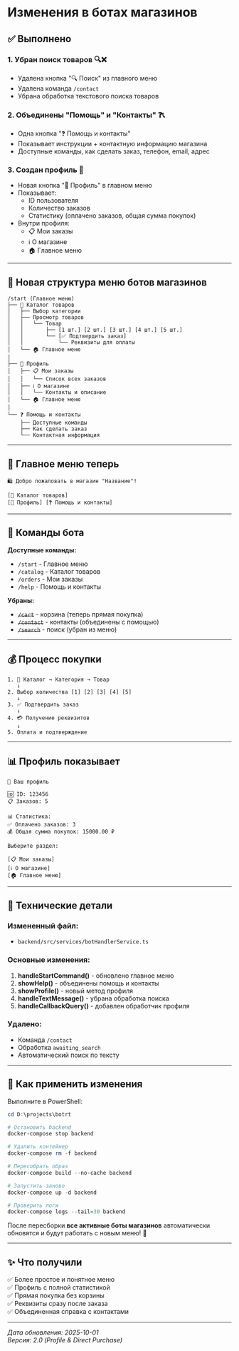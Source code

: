 # Изменения в ботах магазинов

## ✅ Выполнено

### 1. **Убран поиск товаров** 🔍❌
   - Удалена кнопка "🔍 Поиск" из главного меню
   - Удалена команда `/contact`
   - Убрана обработка текстового поиска товаров

### 2. **Объединены "Помощь" и "Контакты"** ❓📞
   - Одна кнопка "❓ Помощь и контакты"
   - Показывает инструкции + контактную информацию магазина
   - Доступные команды, как сделать заказ, телефон, email, адрес

### 3. **Создан профиль** 👤
   - Новая кнопка "👤 Профиль" в главном меню
   - Показывает:
     - ID пользователя
     - Количество заказов
     - Статистику (оплачено заказов, общая сумма покупок)
   - Внутри профиля:
     - 📋 Мои заказы
     - ℹ️ О магазине
     - 🏠 Главное меню

---

## 📱 Новая структура меню ботов магазинов

```
/start (Главное меню)
├── 🛒 Каталог товаров
│   ├── Выбор категории
│   ├── Просмотр товаров
│   │   └── Товар
│   │       ├── [1 шт.] [2 шт.] [3 шт.] [4 шт.] [5 шт.]
│   │       └── [✅ Подтвердить заказ]
│   │           └── Реквизиты для оплаты
│   └── 🏠 Главное меню
│
├── 👤 Профиль
│   ├── 📋 Мои заказы
│   │   └── Список всех заказов
│   ├── ℹ️ О магазине
│   │   └── Контакты и описание
│   └── 🏠 Главное меню
│
└── ❓ Помощь и контакты
    ├── Доступные команды
    ├── Как сделать заказ
    └── Контактная информация
```

---

## 🎯 Главное меню теперь

```
🛍️ Добро пожаловать в магазин "Название"!

[🛒 Каталог товаров]
[👤 Профиль] [❓ Помощь и контакты]
```

---

## 📝 Команды бота

**Доступные команды:**
- `/start` - Главное меню
- `/catalog` - Каталог товаров  
- `/orders` - Мои заказы
- `/help` - Помощь и контакты

**Убраны:**
- ~~`/cart`~~ - корзина (теперь прямая покупка)
- ~~`/contact`~~ - контакты (объединены с помощью)
- ~~`/search`~~ - поиск (убран из меню)

---

## 💰 Процесс покупки

```
1. 🛒 Каталог → Категория → Товар
   ↓
2. Выбор количества [1] [2] [3] [4] [5]
   ↓
3. ✅ Подтвердить заказ
   ↓
4. 💳 Получение реквизитов
   ↓
5. Оплата и подтверждение
```

---

## 📊 Профиль показывает

```
👤 Ваш профиль

🆔 ID: 123456
📋 Заказов: 5

📊 Статистика:
✅ Оплачено заказов: 3
💰 Общая сумма покупок: 15000.00 ₽

Выберите раздел:

[📋 Мои заказы]
[ℹ️ О магазине]
[🏠 Главное меню]
```

---

## 🔧 Технические детали

### Измененный файл:
- `backend/src/services/botHandlerService.ts`

### Основные изменения:

1. **handleStartCommand()** - обновлено главное меню
2. **showHelp()** - объединены помощь и контакты
3. **showProfile()** - новый метод профиля
4. **handleTextMessage()** - убрана обработка поиска
5. **handleCallbackQuery()** - добавлен обработчик профиля

### Удалено:
- Команда `/contact`
- Обработка `awaiting_search`
- Автоматический поиск по тексту

---

## 🚀 Как применить изменения

Выполните в PowerShell:

```powershell
cd D:\projects\botrt

# Остановить backend
docker-compose stop backend

# Удалить контейнер
docker-compose rm -f backend

# Пересобрать образ
docker-compose build --no-cache backend

# Запустить заново
docker-compose up -d backend

# Проверить логи
docker-compose logs --tail=30 backend
```

После пересборки **все активные боты магазинов** автоматически обновятся и будут работать с новым меню! 🎉

---

## ✨ Что получили

✅ Более простое и понятное меню  
✅ Профиль с полной статистикой  
✅ Прямая покупка без корзины  
✅ Реквизиты сразу после заказа  
✅ Объединенная справка с контактами  

---

*Дата обновления: 2025-10-01*  
*Версия: 2.0 (Profile & Direct Purchase)*

